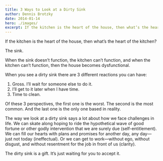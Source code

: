 ```yaml
---
title: 3 Ways to Look at a Dirty Sink
author: Dennis Brotzky
date: 2014-01-14
hero: ./images/
excerpt: If the kitchen is the heart of the house, then what’s the heart of the kitchen?
---
```

If the kitchen is the heart of the house, then what’s the heart of the kitchen?

The sink.

When the sink doesn’t function, the kitchen can’t function, and when the kitchen can’t function, then the house becomes dysfunctional.

When you see a dirty sink there are 3 different reactions you can have:

  1. Gross. I’ll wait for someone else to do it.
  2. I’ll get to it later when I have time.
  3. Time to clean.

Of these 3 perspectives, the first one is the worst. The second is the most common. And the last one is the only one based in reality.

The way we look at a dirty sink says a lot about how we face challenges in life. We can skate along hoping to ride the hypothetical wave of good fortune or other godly intervention that we are surely due (self-entitlement). We can fill our hearts with plans and promises for another day, any day—just not today (ineffectual). Or we can get to work—without ego, without disgust, and without resentment for the job in front of us (clarity).

The dirty sink is a gift. It’s just waiting for you to accept it.
